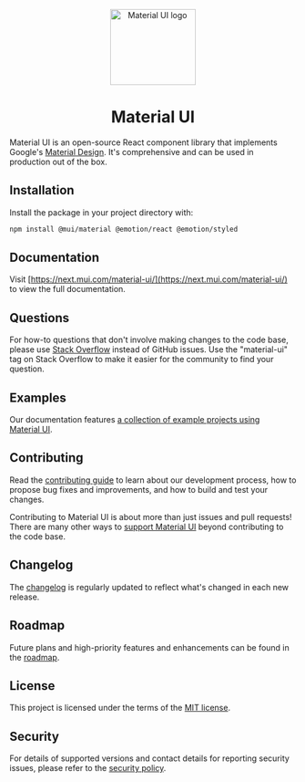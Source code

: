 <!-- #host-reference -->
<!-- markdownlint-disable-next-line -->
<p align="center">
  <a href="https://next.mui.com/material-ui/" rel="noopener" target="_blank"><img width="150" height="133" src="https://mui.com/static/logo.svg" alt="Material UI logo"></a>
</p>

<h1 align="center">Material UI</h1>

Material UI is an open-source React component library that implements Google's [Material Design](https://m2.material.io/design/introduction/). It's comprehensive and can be used in production out of the box.

## Installation

Install the package in your project directory with:

<!-- #npm-tag-reference -->

```bash
npm install @mui/material @emotion/react @emotion/styled
```

## Documentation

Visit [https://next.mui.com/material-ui/](https://next.mui.com/material-ui/) to view the full documentation.

## Questions

For how-to questions that don't involve making changes to the code base, please use [Stack Overflow](https://stackoverflow.com/questions/tagged/material-ui) instead of GitHub issues.
Use the "material-ui" tag on Stack Overflow to make it easier for the community to find your question.

## Examples

Our documentation features [a collection of example projects using Material UI](https://mui.com/material-ui/getting-started/example-projects/).

## Contributing

Read the [contributing guide](/CONTRIBUTING.md) to learn about our development process, how to propose bug fixes and improvements, and how to build and test your changes.

Contributing to Material UI is about more than just issues and pull requests!
There are many other ways to [support Material UI](https://mui.com/material-ui/getting-started/faq/#mui-is-awesome-how-can-i-support-the-project) beyond contributing to the code base.

## Changelog

The [changelog](https://github.com/mui/material-ui/releases) is regularly updated to reflect what's changed in each new release.

## Roadmap

Future plans and high-priority features and enhancements can be found in the [roadmap](https://mui.com/material-ui/discover-more/roadmap/).

## License

This project is licensed under the terms of the
[MIT license](/LICENSE).

## Security

For details of supported versions and contact details for reporting security issues, please refer to the [security policy](https://github.com/mui/material-ui/security/policy).

